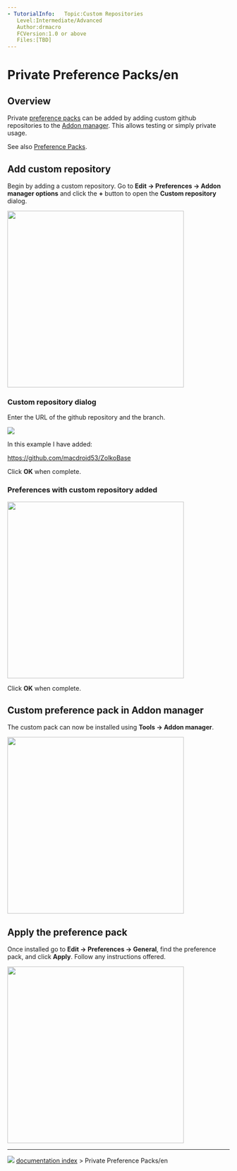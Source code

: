 ```yaml
---
- TutorialInfo:   Topic:Custom Repositories
   Level:Intermediate/Advanced
   Author:drmacro
   FCVersion:1.0 or above
   Files:[TBD]
---
```


# Private Preference Packs/en





## Overview

Private [preference packs](Preference_Packs.md) can be added by adding custom github repositories to the [Addon manager](Std_AddonMgr.md). This allows testing or simply private usage.

See also [Preference Packs](Preference_Packs.md).

## Add custom repository 

Begin by adding a custom repository. Go to **Edit → Preferences → Addon manager options** and click the **+** button to open the **Custom repository** dialog.

<img alt="" src=images/Preferences_AM_addrepo.png  style="width:400px;">

### Custom repository dialog 

Enter the URL of the github repository and the branch.

![](images/Preferences_AM_customrepo.png )

In this example I have added:

<https://github.com/macdroid53/ZolkoBase>

Click **OK** when complete.

### Preferences with custom repository added 

<img alt="" src=images/Preferences_AM_after.png  style="width:400px;">

Click **OK** when complete.

## Custom preference pack in Addon manager 

The custom pack can now be installed using **Tools → Addon manager**.

<img alt="" src=images/PreferencePack_in_AM.png  style="width:400px;">

## Apply the preference pack 

Once installed go to **Edit → Preferences → General**, find the preference pack, and click **Apply**. Follow any instructions offered.

<img alt="" src=images/PeferencesPP_apply.png  style="width:400px;">



---
![](images/Right_arrow.png) [documentation index](../README.md) > Private Preference Packs/en
